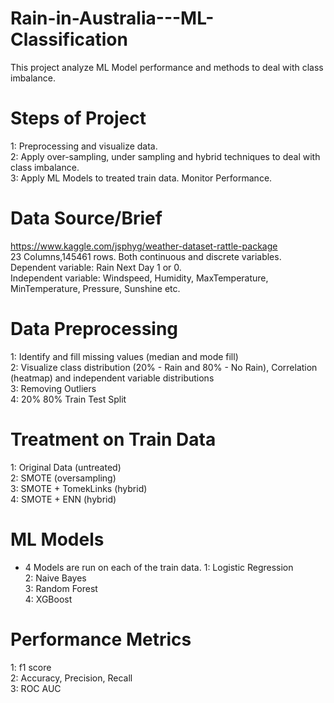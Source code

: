 # Rain-in-Australia---ML-Classification
This project analyze ML Model performance and methods to deal with class imbalance.

# Steps of Project
1: Preprocessing and visualize data.\
2: Apply over-sampling, under sampling and hybrid techniques to deal with class imbalance.\
3: Apply ML Models to treated train data. Monitor Performance.

# Data Source/Brief
https://www.kaggle.com/jsphyg/weather-dataset-rattle-package \
23 Columns,145461 rows. Both continuous and discrete variables.\
Dependent variable: Rain Next Day 1 or 0. \
Independent variable: Windspeed, Humidity, MaxTemperature, MinTemperature, Pressure, Sunshine etc.

# Data Preprocessing
1: Identify and fill missing values (median and mode fill)\
2: Visualize class distribution (20% - Rain and 80% - No Rain), Correlation (heatmap) and independent variable distributions\
3: Removing Outliers\
4: 20% 80% Train Test Split

# Treatment on Train Data
1: Original Data (untreated)\
2: SMOTE (oversampling)\
3: SMOTE + TomekLinks (hybrid)\
4: SMOTE + ENN (hybrid)

# ML Models
- 4 Models are run on each of the train data.
1: Logistic Regression \
2: Naive Bayes \
3: Random Forest \
4: XGBoost 

# Performance Metrics
1: f1 score\
2: Accuracy, Precision, Recall\
3: ROC AUC


